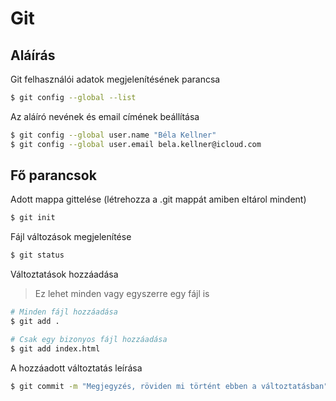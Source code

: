 # Git

## Aláírás

Git felhasználói adatok megjelenítésének parancsa

```sh
$ git config --global --list
```

Az aláíró nevének és email címének beállítása

```sh
$ git config --global user.name "Béla Kellner"
$ git config --global user.email bela.kellner@icloud.com
```

## Fő parancsok

Adott mappa gittelése (létrehozza a .git mappát amiben eltárol mindent)

```sh
$ git init
```

Fájl változások megjelenítése

```sh
$ git status
```

Változtatások hozzáadása

> Ez lehet minden vagy egyszerre egy fájl is

```sh
# Minden fájl hozzáadása
$ git add .

# Csak egy bizonyos fájl hozzáadása
$ git add index.html
```

A hozzáadott változtatás leírása

```sh
$ git commit -m "Megjegyzés, röviden mi történt ebben a változtatásban"
```
